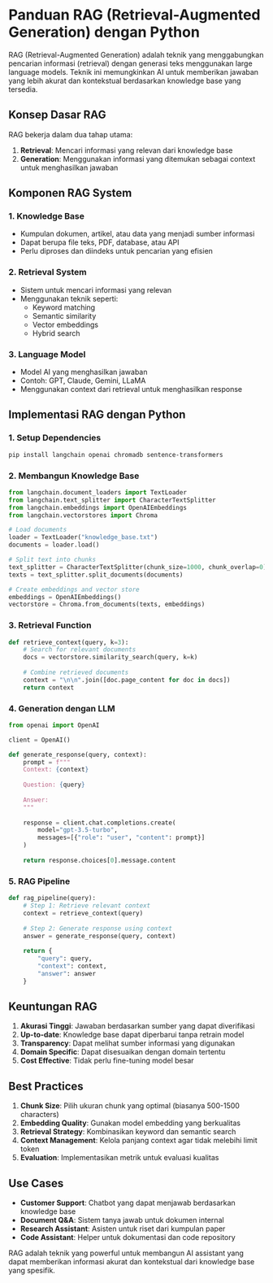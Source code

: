 # Panduan RAG (Retrieval-Augmented Generation) dengan Python

RAG (Retrieval-Augmented Generation) adalah teknik yang menggabungkan pencarian informasi (retrieval) dengan generasi teks menggunakan large language models. Teknik ini memungkinkan AI untuk memberikan jawaban yang lebih akurat dan kontekstual berdasarkan knowledge base yang tersedia.

## Konsep Dasar RAG

RAG bekerja dalam dua tahap utama:

1. **Retrieval**: Mencari informasi yang relevan dari knowledge base
2. **Generation**: Menggunakan informasi yang ditemukan sebagai context untuk menghasilkan jawaban

## Komponen RAG System

### 1. Knowledge Base
- Kumpulan dokumen, artikel, atau data yang menjadi sumber informasi
- Dapat berupa file teks, PDF, database, atau API
- Perlu diproses dan diindeks untuk pencarian yang efisien

### 2. Retrieval System
- Sistem untuk mencari informasi yang relevan
- Menggunakan teknik seperti:
  - Keyword matching
  - Semantic similarity
  - Vector embeddings
  - Hybrid search

### 3. Language Model
- Model AI yang menghasilkan jawaban
- Contoh: GPT, Claude, Gemini, LLaMA
- Menggunakan context dari retrieval untuk menghasilkan response

## Implementasi RAG dengan Python

### 1. Setup Dependencies
```bash
pip install langchain openai chromadb sentence-transformers
```

### 2. Membangun Knowledge Base
```python
from langchain.document_loaders import TextLoader
from langchain.text_splitter import CharacterTextSplitter
from langchain.embeddings import OpenAIEmbeddings
from langchain.vectorstores import Chroma

# Load documents
loader = TextLoader("knowledge_base.txt")
documents = loader.load()

# Split text into chunks
text_splitter = CharacterTextSplitter(chunk_size=1000, chunk_overlap=0)
texts = text_splitter.split_documents(documents)

# Create embeddings and vector store
embeddings = OpenAIEmbeddings()
vectorstore = Chroma.from_documents(texts, embeddings)
```

### 3. Retrieval Function
```python
def retrieve_context(query, k=3):
    # Search for relevant documents
    docs = vectorstore.similarity_search(query, k=k)
    
    # Combine retrieved documents
    context = "\n\n".join([doc.page_content for doc in docs])
    return context
```

### 4. Generation dengan LLM
```python
from openai import OpenAI

client = OpenAI()

def generate_response(query, context):
    prompt = f"""
    Context: {context}
    
    Question: {query}
    
    Answer:
    """
    
    response = client.chat.completions.create(
        model="gpt-3.5-turbo",
        messages=[{"role": "user", "content": prompt}]
    )
    
    return response.choices[0].message.content
```

### 5. RAG Pipeline
```python
def rag_pipeline(query):
    # Step 1: Retrieve relevant context
    context = retrieve_context(query)
    
    # Step 2: Generate response using context
    answer = generate_response(query, context)
    
    return {
        "query": query,
        "context": context,
        "answer": answer
    }
```

## Keuntungan RAG

1. **Akurasi Tinggi**: Jawaban berdasarkan sumber yang dapat diverifikasi
2. **Up-to-date**: Knowledge base dapat diperbarui tanpa retrain model
3. **Transparency**: Dapat melihat sumber informasi yang digunakan
4. **Domain Specific**: Dapat disesuaikan dengan domain tertentu
5. **Cost Effective**: Tidak perlu fine-tuning model besar

## Best Practices

1. **Chunk Size**: Pilih ukuran chunk yang optimal (biasanya 500-1500 characters)
2. **Embedding Quality**: Gunakan model embedding yang berkualitas
3. **Retrieval Strategy**: Kombinasikan keyword dan semantic search
4. **Context Management**: Kelola panjang context agar tidak melebihi limit token
5. **Evaluation**: Implementasikan metrik untuk evaluasi kualitas

## Use Cases

- **Customer Support**: Chatbot yang dapat menjawab berdasarkan knowledge base
- **Document Q&A**: Sistem tanya jawab untuk dokumen internal
- **Research Assistant**: Asisten untuk riset dari kumpulan paper
- **Code Assistant**: Helper untuk dokumentasi dan code repository

RAG adalah teknik yang powerful untuk membangun AI assistant yang dapat memberikan informasi akurat dan kontekstual dari knowledge base yang spesifik.
